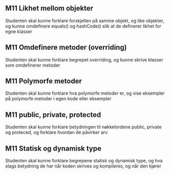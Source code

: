 ## M11 Likhet mellom objekter
Studenten skal kunne forklare forskjellen på samme objekt, og like objekter, og kunne omdefinere equals() og hashCode() slik at de definerer likhet for egne klasser

## M11 Omdefinere metoder (overriding)
Studenten skal kunne forklare begrepet overriding, og kunne skrive klasser som omdefinerer metoder

## M11 Polymorfe metoder
Studenten skal kunne forklare hva polymorfe metoder er, og vise eksempler på polymorfe metoder i egen kode eller eksempler

## M11 public, private, protected
Studenten skal kunne forklare betydningen til nøkkelordene public, private og proteced, og forklare hvordan de påvirker arv

## M11 Statisk og dynamisk type
Studenten skal kunne forklare begrepene statisk og dynamisk type, og hva slags betydning de har når koden skrives og kompileres, og når den kjører
